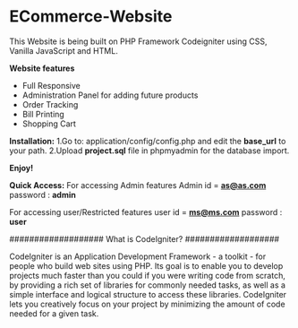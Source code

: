 # ECommerce-Website

This Website is being built on PHP Framework Codeigniter using CSS, Vanilla JavaScript and HTML.

**Website features**

- Full Responsive
- Administration Panel for adding future products
- Order Tracking
- Bill Printing
- Shopping Cart



**Installation:**
   1.Go to: application/config/config.php and edit the  **base_url** to your path.
   2.Upload **project.sql** file in phpmyadmin for the database import.
   
**Enjoy!**


**Quick Access:**
  For accessing Admin features
 Admin id = **as@as.com** password : **admin**
 
  For accessing user/Restricted features
 user id = **ms@ms.com** password : **user**

###################
What is CodeIgniter?
###################

CodeIgniter is an Application Development Framework - a toolkit - for people
who build web sites using PHP. Its goal is to enable you to develop projects
much faster than you could if you were writing code from scratch, by providing
a rich set of libraries for commonly needed tasks, as well as a simple
interface and logical structure to access these libraries. CodeIgniter lets
you creatively focus on your project by minimizing the amount of code needed
for a given task.
